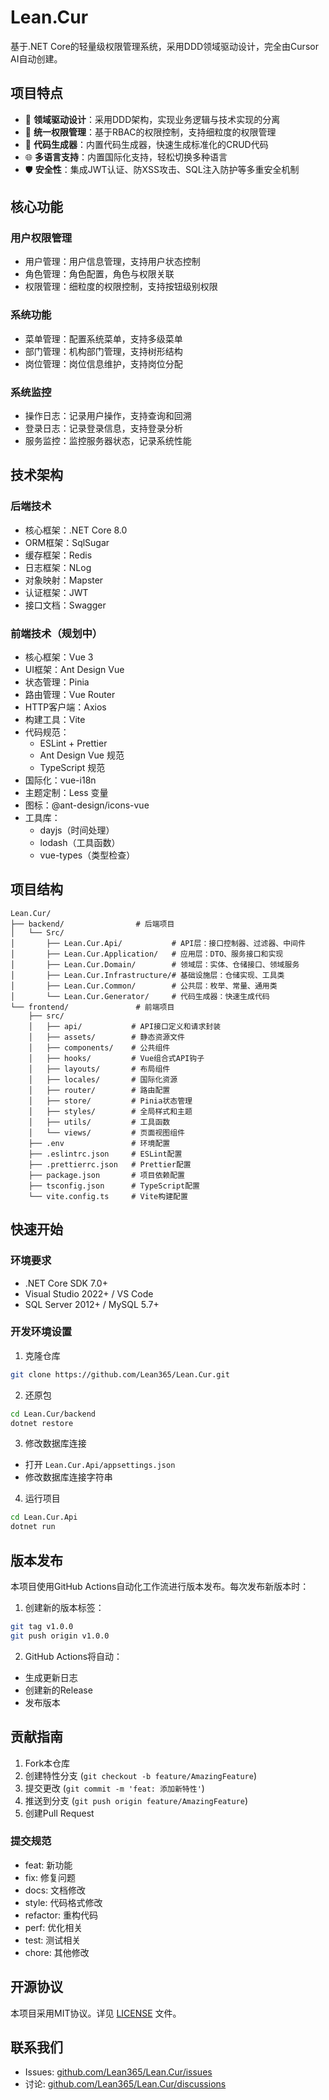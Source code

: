 # Lean.Cur

基于.NET Core的轻量级权限管理系统，采用DDD领域驱动设计，完全由Cursor AI自动创建。

## 项目特点

- 🎯 **领域驱动设计**：采用DDD架构，实现业务逻辑与技术实现的分离
- 🔐 **统一权限管理**：基于RBAC的权限控制，支持细粒度的权限管理
- 🚀 **代码生成器**：内置代码生成器，快速生成标准化的CRUD代码
- 🌐 **多语言支持**：内置国际化支持，轻松切换多种语言
- 🛡️ **安全性**：集成JWT认证、防XSS攻击、SQL注入防护等多重安全机制

## 核心功能

### 用户权限管理
- 用户管理：用户信息管理，支持用户状态控制
- 角色管理：角色配置，角色与权限关联
- 权限管理：细粒度的权限控制，支持按钮级别权限

### 系统功能
- 菜单管理：配置系统菜单，支持多级菜单
- 部门管理：机构部门管理，支持树形结构
- 岗位管理：岗位信息维护，支持岗位分配

### 系统监控
- 操作日志：记录用户操作，支持查询和回溯
- 登录日志：记录登录信息，支持登录分析
- 服务监控：监控服务器状态，记录系统性能

## 技术架构

### 后端技术
- 核心框架：.NET Core 8.0
- ORM框架：SqlSugar
- 缓存框架：Redis
- 日志框架：NLog
- 对象映射：Mapster
- 认证框架：JWT
- 接口文档：Swagger

### 前端技术（规划中）
- 核心框架：Vue 3
- UI框架：Ant Design Vue
- 状态管理：Pinia
- 路由管理：Vue Router
- HTTP客户端：Axios
- 构建工具：Vite
- 代码规范：
  - ESLint + Prettier
  - Ant Design Vue 规范
  - TypeScript 规范
- 国际化：vue-i18n
- 主题定制：Less 变量
- 图标：@ant-design/icons-vue
- 工具库：
  - dayjs（时间处理）
  - lodash（工具函数）
  - vue-types（类型检查）

## 项目结构

```
Lean.Cur/
├── backend/                # 后端项目
│   └── Src/
│       ├── Lean.Cur.Api/           # API层：接口控制器、过滤器、中间件
│       ├── Lean.Cur.Application/   # 应用层：DTO、服务接口和实现
│       ├── Lean.Cur.Domain/        # 领域层：实体、仓储接口、领域服务
│       ├── Lean.Cur.Infrastructure/# 基础设施层：仓储实现、工具类
│       ├── Lean.Cur.Common/        # 公共层：枚举、常量、通用类
│       └── Lean.Cur.Generator/     # 代码生成器：快速生成代码
└── frontend/               # 前端项目
    ├── src/
    │   ├── api/           # API接口定义和请求封装
    │   ├── assets/        # 静态资源文件
    │   ├── components/    # 公共组件
    │   ├── hooks/         # Vue组合式API钩子
    │   ├── layouts/       # 布局组件
    │   ├── locales/       # 国际化资源
    │   ├── router/        # 路由配置
    │   ├── store/         # Pinia状态管理
    │   ├── styles/        # 全局样式和主题
    │   ├── utils/         # 工具函数
    │   └── views/         # 页面视图组件
    ├── .env               # 环境配置
    ├── .eslintrc.json     # ESLint配置
    ├── .prettierrc.json   # Prettier配置
    ├── package.json       # 项目依赖配置
    ├── tsconfig.json      # TypeScript配置
    └── vite.config.ts     # Vite构建配置
```

## 快速开始

### 环境要求
- .NET Core SDK 7.0+
- Visual Studio 2022+ / VS Code
- SQL Server 2012+ / MySQL 5.7+

### 开发环境设置
1. 克隆仓库
```bash
git clone https://github.com/Lean365/Lean.Cur.git
```

2. 还原包
```bash
cd Lean.Cur/backend
dotnet restore
```

3. 修改数据库连接
- 打开 `Lean.Cur.Api/appsettings.json`
- 修改数据库连接字符串

4. 运行项目
```bash
cd Lean.Cur.Api
dotnet run
```

## 版本发布

本项目使用GitHub Actions自动化工作流进行版本发布。每次发布新版本时：

1. 创建新的版本标签：
```bash
git tag v1.0.0
git push origin v1.0.0
```

2. GitHub Actions将自动：
- 生成更新日志
- 创建新的Release
- 发布版本

## 贡献指南

1. Fork本仓库
2. 创建特性分支 (`git checkout -b feature/AmazingFeature`)
3. 提交更改 (`git commit -m 'feat: 添加新特性'`)
4. 推送到分支 (`git push origin feature/AmazingFeature`)
5. 创建Pull Request

### 提交规范
- feat: 新功能
- fix: 修复问题
- docs: 文档修改
- style: 代码格式修改
- refactor: 重构代码
- perf: 优化相关
- test: 测试相关
- chore: 其他修改

## 开源协议

本项目采用MIT协议。详见 [LICENSE](LICENSE) 文件。

## 联系我们

- Issues: [github.com/Lean365/Lean.Cur/issues](https://github.com/Lean365/Lean.Cur/issues)
- 讨论: [github.com/Lean365/Lean.Cur/discussions](https://github.com/Lean365/Lean.Cur/discussions)

